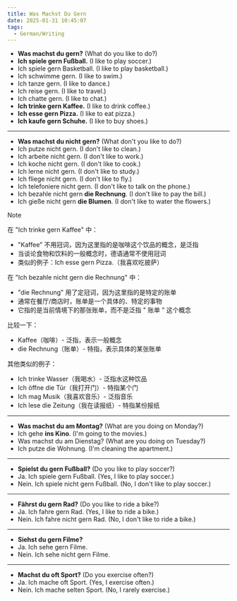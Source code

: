 ```yaml
---
title: Was Machst Du Gern
date: 2025-01-31 10:45:07
tags:
  - German/Writing
---
```

- **Was machst du gern?** (What do you like to do?)
- **Ich spiele gern Fußball.** (I like to play soccer.)
- Ich spiele gern Basketball. (I like to play basketball.)
- Ich schwimme gern. (I like to swim.)
- Ich tanze gern. (I like to dance.)
- Ich reise gern. (I like to travel.)
- Ich chatte gern. (I like to chat.)
- **Ich trinke gern Kaffee.** (I like to drink coffee.)
- **Ich esse gern Pizza.** (I like to eat pizza.)
- **Ich kaufe gern Schuhe.** (I like to buy shoes.)
---
- **Was machst du nicht gern?** (What don't you like to do?)
- Ich putze nicht gern. (I don't like to clean.)
- Ich arbeite nicht gern. (I don't like to work.)
- Ich koche nicht gern. (I don't like to cook.)
- Ich lerne nicht gern. (I don't like to study.)
- Ich fliege nicht gern. (I don't like to fly.)
- Ich telefoniere nicht gern. (I don't like to talk on the phone.)
- Ich bezahle nicht gern **die Rechnung**. (I don't like to pay the bill.)
- Ich gieße nicht gern **die Blumen**. (I don't like to water the flowers.)

> [!NOTE]
>
> 在 "Ich trinke gern Kaffee" 中：
> - "Kaffee" 不用冠词，因为这里指的是咖啡这个饮品的概念，是泛指
> - 当谈论食物和饮料的一般概念时，德语通常不使用冠词
> - 类似的例子：Ich esse gern Pizza.（我喜欢吃披萨）
>
> 在 "Ich bezahle nicht gern die Rechnung" 中：
> - "die Rechnung" 用了定冠词，因为这里指的是特定的账单
> - 通常在餐厅/商店时，账单是一个具体的、特定的事物
> - 它指的是当前情境下的那张账单，而不是泛指 " 账单 " 这个概念
>
> 比较一下：
> - Kaffee（咖啡）- 泛指，表示一般概念
> - die Rechnung（账单）- 特指，表示具体的某张账单
>
> 其他类似的例子：
> - Ich trinke Wasser（我喝水）- 泛指水这种饮品
> - Ich öffne die Tür（我打开门）- 特指某个门
> - Ich mag Musik（我喜欢音乐）- 泛指音乐
> - Ich lese die Zeitung（我在读报纸）- 特指某份报纸

---
- **Was machst du am Montag?** (What are you doing on Monday?)
- Ich gehe **ins Kino**. (I'm going to the movies.)
- Was machst du am Dienstag? (What are you doing on Tuesday?)
- Ich putze die Wohnung. (I'm cleaning the apartment.)
---
- **Spielst du gern Fußball?** (Do you like to play soccer?)
- Ja. Ich spiele gern Fußball. (Yes, I like to play soccer.)
- Nein. Ich spiele nicht gern Fußball. (No, I don't like to play soccer.)
---
- **Fährst du gern Rad?** (Do you like to ride a bike?)
- Ja. Ich fahre gern Rad. (Yes, I like to ride a bike.)
- Nein. Ich fahre nicht gern Rad. (No, I don't like to ride a bike.)
---
- **Siehst du gern Filme?**
- Ja. Ich sehe gern Filme.
- Nein. Ich sehe nicht gern Filme.
---
- **Machst du oft Sport?** (Do you exercise often?)
- Ja. Ich mache oft Sport. (Yes, I exercise often.)
- Nein. Ich mache selten Sport. (No, I rarely exercise.)

